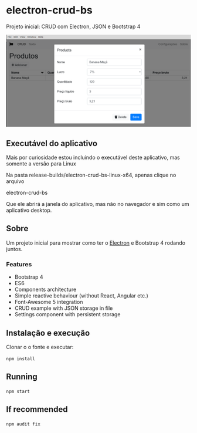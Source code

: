 # electron-crud-bs
Projeto inicial: CRUD com Electron, JSON e Bootstrap 4

![electron-crud-bs](assets/electron.png "electron-crud-bs")

## Executável do aplicativo

Mais por curiosidade estou incluindo o executável deste aplicativo, mas somente a versão para Linux

Na pasta release-builds/electron-crud-bs-linux-x64, apenas clique no arquivo

electron-crud-bs

Que ele abrirá a janela do aplicativo,  mas não no navegador e sim como um aplicativo desktop.

## Sobre

Um projeto inicial para mostrar como ter o [Electron](https://electronjs.org/) e Bootstrap 4 rodando juntos. 

### Features
- Bootstrap 4
- ES6
- Components architecture
- Simple reactive behaviour (without React, Angular etc.)
- Font-Awesome 5 integration
- CRUD example with JSON storage in file
- Settings component with persistent storage

## Instalação e execução

Clonar o o fonte e executar:

```npm install```

## Running

```npm start```

## If recommended

```npm audit fix```


